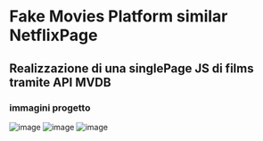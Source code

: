# Fake Movies Platform similar NetflixPage

## Realizzazione di una singlePage JS di films tramite API MVDB
### immagini progetto
![image](https://user-images.githubusercontent.com/48923975/114021191-bb3c9180-9870-11eb-8294-08a5a31bef9f.png)
![image](https://user-images.githubusercontent.com/48923975/114020857-4ec19280-9870-11eb-9378-c55dcd1d019b.png)
![image](https://user-images.githubusercontent.com/48923975/114021097-97794b80-9870-11eb-8736-861dee288a30.png)
